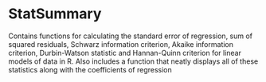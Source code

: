 # StatSummary
Contains functions for calculating the standard error of regression, sum of squared residuals, Schwarz information criterion, Akaike information criterion, Durbin-Watson statistic and Hannan-Quinn criterion for linear models of data in R.  Also includes a function that neatly displays all of these statistics along with the coefficients of regression
